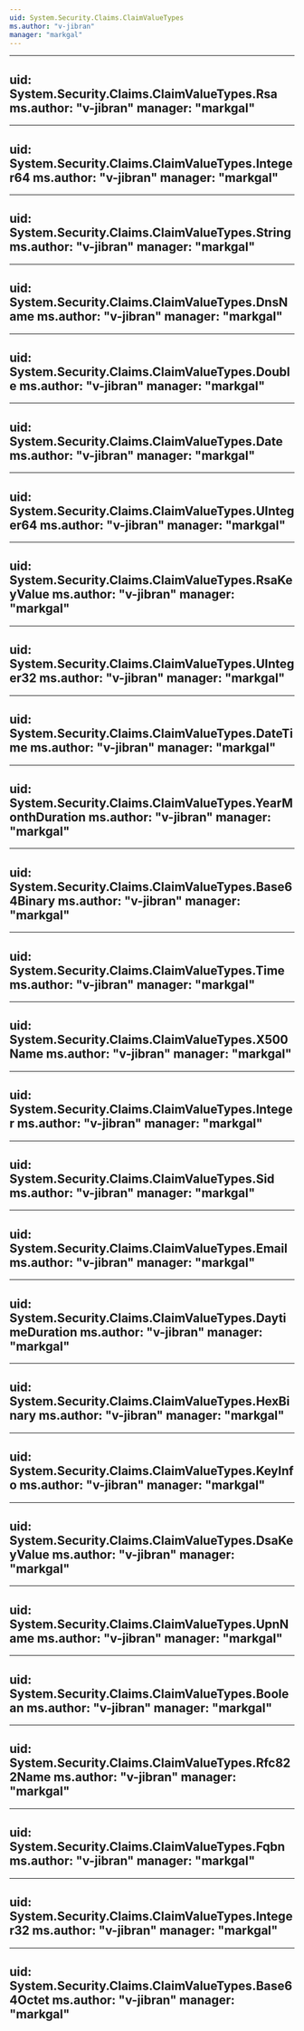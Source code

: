 ```yaml
---
uid: System.Security.Claims.ClaimValueTypes
ms.author: "v-jibran"
manager: "markgal"
---
```


---
uid: System.Security.Claims.ClaimValueTypes.Rsa
ms.author: "v-jibran"
manager: "markgal"
---

---
uid: System.Security.Claims.ClaimValueTypes.Integer64
ms.author: "v-jibran"
manager: "markgal"
---

---
uid: System.Security.Claims.ClaimValueTypes.String
ms.author: "v-jibran"
manager: "markgal"
---

---
uid: System.Security.Claims.ClaimValueTypes.DnsName
ms.author: "v-jibran"
manager: "markgal"
---

---
uid: System.Security.Claims.ClaimValueTypes.Double
ms.author: "v-jibran"
manager: "markgal"
---

---
uid: System.Security.Claims.ClaimValueTypes.Date
ms.author: "v-jibran"
manager: "markgal"
---

---
uid: System.Security.Claims.ClaimValueTypes.UInteger64
ms.author: "v-jibran"
manager: "markgal"
---

---
uid: System.Security.Claims.ClaimValueTypes.RsaKeyValue
ms.author: "v-jibran"
manager: "markgal"
---

---
uid: System.Security.Claims.ClaimValueTypes.UInteger32
ms.author: "v-jibran"
manager: "markgal"
---

---
uid: System.Security.Claims.ClaimValueTypes.DateTime
ms.author: "v-jibran"
manager: "markgal"
---

---
uid: System.Security.Claims.ClaimValueTypes.YearMonthDuration
ms.author: "v-jibran"
manager: "markgal"
---

---
uid: System.Security.Claims.ClaimValueTypes.Base64Binary
ms.author: "v-jibran"
manager: "markgal"
---

---
uid: System.Security.Claims.ClaimValueTypes.Time
ms.author: "v-jibran"
manager: "markgal"
---

---
uid: System.Security.Claims.ClaimValueTypes.X500Name
ms.author: "v-jibran"
manager: "markgal"
---

---
uid: System.Security.Claims.ClaimValueTypes.Integer
ms.author: "v-jibran"
manager: "markgal"
---

---
uid: System.Security.Claims.ClaimValueTypes.Sid
ms.author: "v-jibran"
manager: "markgal"
---

---
uid: System.Security.Claims.ClaimValueTypes.Email
ms.author: "v-jibran"
manager: "markgal"
---

---
uid: System.Security.Claims.ClaimValueTypes.DaytimeDuration
ms.author: "v-jibran"
manager: "markgal"
---

---
uid: System.Security.Claims.ClaimValueTypes.HexBinary
ms.author: "v-jibran"
manager: "markgal"
---

---
uid: System.Security.Claims.ClaimValueTypes.KeyInfo
ms.author: "v-jibran"
manager: "markgal"
---

---
uid: System.Security.Claims.ClaimValueTypes.DsaKeyValue
ms.author: "v-jibran"
manager: "markgal"
---

---
uid: System.Security.Claims.ClaimValueTypes.UpnName
ms.author: "v-jibran"
manager: "markgal"
---

---
uid: System.Security.Claims.ClaimValueTypes.Boolean
ms.author: "v-jibran"
manager: "markgal"
---

---
uid: System.Security.Claims.ClaimValueTypes.Rfc822Name
ms.author: "v-jibran"
manager: "markgal"
---

---
uid: System.Security.Claims.ClaimValueTypes.Fqbn
ms.author: "v-jibran"
manager: "markgal"
---

---
uid: System.Security.Claims.ClaimValueTypes.Integer32
ms.author: "v-jibran"
manager: "markgal"
---

---
uid: System.Security.Claims.ClaimValueTypes.Base64Octet
ms.author: "v-jibran"
manager: "markgal"
---
